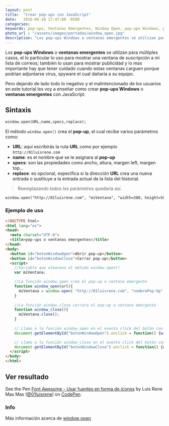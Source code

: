 ```yaml
---
layout: post
title:  "Crear pop-ups con JavaScript"
date:   2016-06-28 17:47:00 -0500
categories: 
keywords: pop-ups, Ventanas Emergentes, Window Open, pop-ups Windows, pop-up windows
photo_url : "/assets/images/portadas/window_open.jpg"
description: "Los pop-ups Windows o ventanas emergentes se utilizan para múltiples casos, el lo particular lo uso para mostrar una ventana de suscripción a mi lista de correos"
---
```

Los **pop-ups Windows** o **ventanas emergentes** se utilizan para múltiples casos, el lo particular lo uso para mostrar una ventana de suscripción a mi lista de correos; también lo usan para mostrar publicidad y lo mas importante hay que tener cuidado cuando estas ventanas carguen porque podrían adjuntarse virus, spyware el cual dañaría a su equipo.

Pero dejando de lado todo lo negativo y el malintencionado de los usuarios en este tutorial les voy a enseñar como crear **pop-ups Windows** o **ventanas emergentes** con JavaScript.

## Sintaxis

```html
window.open(URL,name,specs,replace);
```

El método `window.open()` crea el **pop-up**, el cual recibe varios parámetros como:

<ul class="lista-desordenada">
	<li>
	<strong>URL</strong>: aquí escribirás la ruta <strong>URL</strong> como por ejemplo <code>http://01luisrene.com</code>
	</li>
	<li>
		<strong>name</strong>: es  el nombre que se le asignara al <strong>pop-up</strong>
	</li>
	<li>
		<strong>specs</strong>: son las propiedades como ancho, altura, margen left, margen top...
	</li>
	<li>
		<strong>replace</strong>: es opcional, especifica si la dirección <strong>URL</strong> crea una nueva entrada o sustituye a la entrada actual de la lista del historial.
	</li>
</ul>

> Reemplazando todos los parámetros quedaría así.

```html
window.open("http://01luisrene.com", "miVentana", "width=380, height=500, top=85, left=50", true);
```

### Ejemplo de uso

```html
<!DOCTYPE html>
<html lang="es">
<head>
  <meta charset="UTF-8">
  <title>pop-ups o ventanas emergentes</title>
</head>
<body>
  <button id="botonWindowOpen">Abrir pop-up</button>
  <button id="botonWindowClose">Cerrar pop-up</button>
  <script>
    //Variable que almacena el método window.open()
    var miVentana;

    //La función window_open crea el pop-up o ventana emergente
    function window_open(url){
      miVentana = window.open( "http://01luisrene.com", "nombrePop-Up", "width=380,height=500, top=85,left=50");
    }
    
    //La función window_close cerrara el pop-up o ventana emergente
    function window_close(){
      miVentana.close();
    }
    
    // Llamo a la función window_open en el evento click del botón con id = "botonWindowOpen"
    document.getElementById("botonWindowOpen").onclick = function() {window_open()};

    // Llamo a la función window_close en el evento click del botón con id = "botonWindowClose"
    document.getElementById("botonWindowClose").onclick = function() {window_close()};
  </script>
</body>
</html>
```

## Ver resultado

<p data-height="265" data-theme-id="0" data-slug-hash="Vjpxpy" data-default-tab="result" data-user="01luisrene" data-embed-version="2" class="codepen">See the Pen <a href="http://codepen.io/01luisrene/pen/Vjpxpy/">Font Awesome -  Usar fuentes en forma de iconos</a> by Luis Rene Mas Mas (<a href="http://codepen.io/01luisrene">@01luisrene</a>) on <a href="http://codepen.io">CodePen</a>.</p>

### Info

Más información acerca de [window open](http://www.w3schools.com/jsref/met_win_open.asp)
